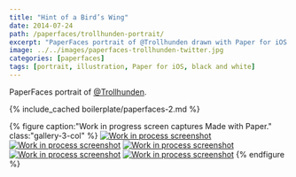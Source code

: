 ```yaml
---
title: "Hint of a Bird’s Wing"
date: 2014-07-24
path: /paperfaces/trollhunden-portrait/
excerpt: "PaperFaces portrait of @Trollhunden drawn with Paper for iOS on an iPad."
image: ../../images/paperfaces-trollhunden-twitter.jpg
categories: [paperfaces]
tags: [portrait, illustration, Paper for iOS, black and white]
---
```


PaperFaces portrait of [@Trollhunden](https://twitter.com/trollhunden).

{% include_cached boilerplate/paperfaces-2.md %}

{% figure caption:"Work in progress screen captures Made with Paper." class:"gallery-3-col" %}
[![Work in process screenshot](../../images/paperfaces-trollhunden-process-1-600.jpg)](../../images/paperfaces-trollhunden-process-1-lg.jpg) [![Work in process screenshot](../../images/paperfaces-trollhunden-process-2-600.jpg)](../../images/paperfaces-trollhunden-process-2-lg.jpg) [![Work in process screenshot](../../images/paperfaces-trollhunden-process-3-600.jpg)](../../images/paperfaces-trollhunden-process-3-lg.jpg) [![Work in process screenshot](../../images/paperfaces-trollhunden-process-4-600.jpg)](../../images/paperfaces-trollhunden-process-4-lg.jpg) [![Work in process screenshot](../../images/paperfaces-trollhunden-process-5-600.jpg)](../../images/paperfaces-trollhunden-process-5-lg.jpg)
{% endfigure %}

